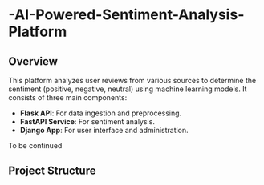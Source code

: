 # -AI-Powered-Sentiment-Analysis-Platform


## Overview
This platform analyzes user reviews from various sources to determine the sentiment (positive, negative, neutral) using machine learning models. It consists of three main components:
- **Flask API**: For data ingestion and preprocessing.
- **FastAPI Service**: For sentiment analysis.
- **Django App**: For user interface and administration.

To be continued 

## Project Structure